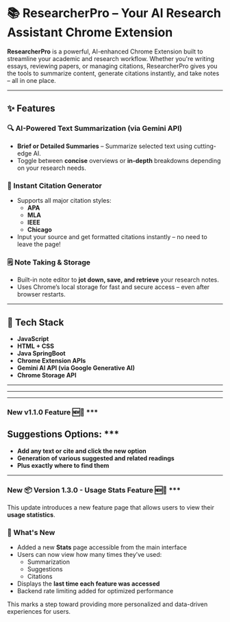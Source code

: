 # 📚 ResearcherPro – Your AI Research Assistant Chrome Extension

**ResearcherPro** is a powerful, AI-enhanced Chrome Extension built to streamline your academic and research workflow. Whether you're writing essays, reviewing papers, or managing citations, ResearcherPro gives you the tools to summarize content, generate citations instantly, and take notes – all in one place.

---

## ✨ Features

### 🔍 AI-Powered Text Summarization (via Gemini API)
- **Brief or Detailed Summaries** – Summarize selected text using cutting-edge AI.
- Toggle between **concise** overviews or **in-depth** breakdowns depending on your research needs.

### 📝 Instant Citation Generator
- Supports all major citation styles:
  - **APA**
  - **MLA**
  - **IEEE**
  - **Chicago**
- Input your source and get formatted citations instantly – no need to leave the page!

### 🗒️ Note Taking & Storage
- Built-in note editor to **jot down, save, and retrieve** your research notes.
- Uses Chrome’s local storage for fast and secure access – even after browser restarts.

---

## 🧠 Tech Stack

- **JavaScript** 
- **HTML + CSS**
- **Java SpringBoot**
- **Chrome Extension APIs**
- **Gemini AI API (via Google Generative AI)**
- **Chrome Storage API**

---
---
---
### New v1.1.0 Feature 🆕🚀 ***
## Suggestions Options: *** 

- **Add any text or cite and click the new option**
- **Generation of various suggested and related readings**
- **Plus exactly where to find them**

---
### New 📦 Version 1.3.0 - Usage Stats Feature 🆕🚀 ***

This update introduces a new feature page that allows users to view their **usage statistics**.

### 🚀 What's New
- Added a new **Stats** page accessible from the main interface
- Users can now view how many times they’ve used:
  - Summarization
  - Suggestions
  - Citations
- Displays the **last time each feature was accessed**
- Backend rate limiting added for optimized performance

This marks a step toward providing more personalized and data-driven experiences for users.


